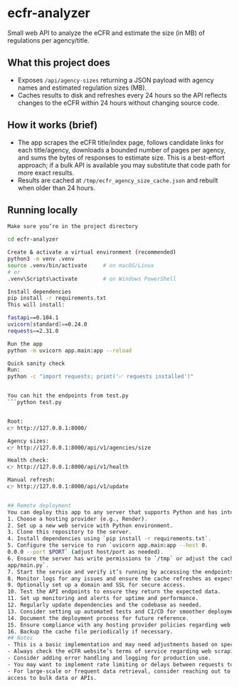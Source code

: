 # ecfr-analyzer

Small web API to analyze the eCFR and estimate the size (in MB) of regulations per agency/title.

## What this project does
- Exposes `/api/agency-sizes` returning a JSON payload with agency names and estimated regulation sizes (MB).
- Caches results to disk and refreshes every 24 hours so the API reflects changes to the eCFR within 24 hours without changing source code.

## How it works (brief)
- The app scrapes the eCFR title/index page, follows candidate links for each title/agency, downloads a bounded number of pages per agency, and sums the bytes of responses to estimate size. This is a best-effort approach; if a bulk API is available you may substitute that code path for more exact results.
- Results are cached at `/tmp/ecfr_agency_size_cache.json` and rebuilt when older than 24 hours.

## Running locally
```bash
Make sure you’re in the project directory

cd ecfr-analyzer

Create & activate a virtual environment (recommended)
python3 -m venv .venv
source .venv/bin/activate     # on macOS/Linux
# or
.venv\Scripts\activate        # on Windows PowerShell

Install dependencies
pip install -r requirements.txt
This will install:

fastapi==0.104.1
uvicorn[standard]==0.24.0
requests==2.31.0

Run the app
python -m uvicorn app.main:app --reload

Quick sanity check
Run:
python -c "import requests; print('✅ requests installed')"


You can hit the endpoints from test.py 
```python test.py


Root:
👉 http://127.0.0.1:8000/

Agency sizes:
👉 http://127.0.0.1:8000/api/v1/agencies/size

Health check:
👉 http://127.0.0.1:8000/api/v1/health

Manual refresh:
👉 http://127.0.0.1:8000/api/v1/update


## Remote deployment
You can deploy this app to any server that supports Python and has internet access. Here are general steps:
1. Choose a hosting provider (e.g., Render).
2. Set up a new web service with Python environment.
3. Clone this repository to the server.
4. Install dependencies using `pip install -r requirements.txt`.
5. Configure the service to run `uvicorn app.main:app --host 0.
0.0.0 --port $PORT` (adjust host/port as needed).
6. Ensure the server has write permissions to `/tmp` or adjust the cache path in `
app/main.py`.
7. Start the service and verify it’s running by accessing the endpoints.
8. Monitor logs for any issues and ensure the cache refreshes as expected.
9. Optionally set up a domain and SSL for secure access.
10. Test the API endpoints to ensure they return the expected data.
11. Set up monitoring and alerts for uptime and performance.
12. Regularly update dependencies and the codebase as needed.
13. Consider setting up automated tests and CI/CD for smoother deployments.
14. Document the deployment process for future reference.
15. Ensure compliance with any hosting provider policies regarding web scraping.
16. Backup the cache file periodically if necessary.
## Notes
- This is a basic implementation and may need adjustments based on specific requirements or changes in the eCFR website structure.
- Always check the eCFR website’s terms of service regarding web scraping.
- Consider adding error handling and logging for production use.
- You may want to implement rate limiting or delays between requests to avoid overloading the eCFR servers.
- For large-scale or frequent data retrieval, consider reaching out to the eCFR administrators for
access to bulk data or APIs.

